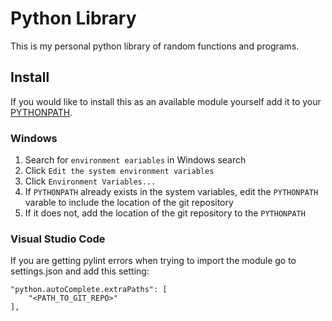 # Python Library
This is my personal python library of random functions and programs.

## Install
If you would like to install this as an available module yourself add it to your [PYTHONPATH](https://docs.python.org/3/using/cmdline.html#envvar-PYTHONPATH).

### Windows
1. Search for `environment eariables` in Windows search
2. Click `Edit the system environment variables`
3. Click `Environment Variables...`
4. If `PYTHONPATH` already exists in the system variables, edit the `PYTHONPATH` varable to include the location of the git repository
5. If it does not, add the location of the git repository to the `PYTHONPATH`

### Visual Studio Code
If you are getting pylint errors when trying to import the module go to settings.json and add this setting:
```    
"python.autoComplete.extraPaths": [
    "<PATH_TO_GIT_REPO>"
],
```